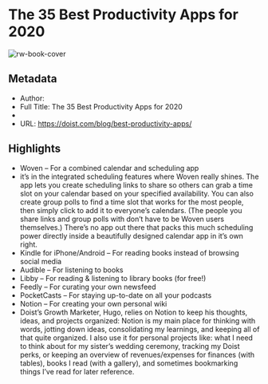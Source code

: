 # The 35 Best Productivity Apps for 2020

![rw-book-cover](https://readwise-assets.s3.amazonaws.com/static/images/article2.74d541386bbf.png)

## Metadata
- Author: 
- Full Title: The 35 Best Productivity Apps for 2020
- 
- URL: https://doist.com/blog/best-productivity-apps/

## Highlights
- Woven – For a combined calendar and scheduling app
- it’s in the integrated scheduling features where Woven really shines. The app lets you create scheduling links to share so others can grab a time slot on your calendar based on your specified availability. You can also create group polls to find a time slot that works for the most people, then simply click to add it to everyone’s calendars. (The people you share links and group polls with don’t have to be Woven users themselves.) There’s no app out there that packs this much scheduling power directly inside a beautifully designed calendar app in it’s own right.
- Kindle for iPhone/Android – For reading books instead of browsing social media
- Audible – For listening to books
- Libby – For reading & listening to library books (for free!)
- Feedly – For curating your own newsfeed
- PocketCasts – For staying up-to-date on all your podcasts
- Notion – For creating your own personal wiki
- Doist’s Growth Marketer, Hugo, relies on Notion to keep his thoughts, ideas, and projects organized:
  Notion is my main place for thinking with words, jotting down ideas, consolidating my learnings, and keeping all of that quite organized. I also use it for personal projects like: what I need to think about for my sister’s wedding ceremony, tracking my Doist perks, or keeping an overview of revenues/expenses for finances (with tables), books I read (with a gallery), and sometimes bookmarking things I’ve read for later reference.
